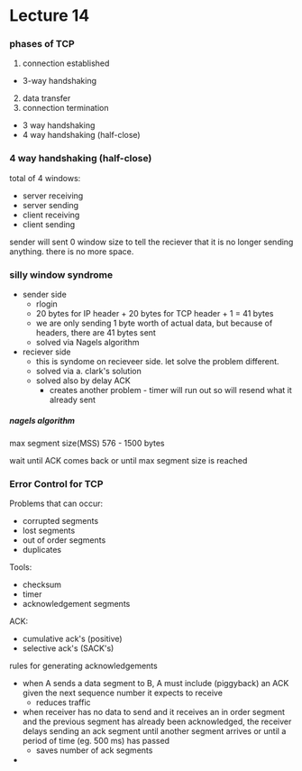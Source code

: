 Lecture 14
=============
### phases of TCP

1. connection established
  * 3-way handshaking
2. data transfer
3. connection termination
  * 3 way handshaking
  * 4 way handshaking (half-close)

### 4 way handshaking (half-close)

total of 4 windows:
* server receiving
* server sending
* client receiving
* client sending


sender will sent 0 window size to tell the reciever that it is no longer sending anything. there is no more space.



### silly window syndrome
* sender side
  * rlogin
  * 20 bytes for IP header + 20 bytes for TCP header + 1 = 41 bytes
  * we are only sending 1 byte worth of actual data, but because of headers, there are 41 bytes sent
  * solved via Nagels algorithm
* reciever side
  * this is syndome on recieveer side. let solve the problem different.
  * solved via a. clark's solution
  * solved also by delay ACK
    * creates another problem - timer will run out so will resend what it already sent


##### nagels algorithm
max segment size(MSS)
576 - 1500 bytes

wait until ACK comes back or until max segment size is reached


### Error Control for TCP
Problems that can occur:
  * corrupted segments
  * lost segments
  * out of order segments
  * duplicates

Tools:
  * checksum
  * timer
  * acknowledgement segments

ACK:
  * cumulative ack's (positive)
  * selective ack's (SACK's)

rules for generating acknowledgements
  * when A sends a data segment to B, A must include (piggyback) an ACK given the next sequence number it expects to receive
    * reduces traffic
  * when receiver has no data to send and it receives an in order segment and the previous segment has already been acknowledged, the receiver delays sending an ack segment until another segment arrives or until a period of time (eg. 500 ms) has passed
    * saves number of ack segments
  * 
